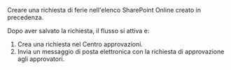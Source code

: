 Creare una richiesta di ferie nell'elenco SharePoint Online creato in precedenza.

Dopo aver salvato la richiesta, il flusso si attiva e:

1. Crea una richiesta nel Centro approvazioni.
2. Invia un messaggio di posta elettronica con la richiesta di approvazione agli approvatori.

